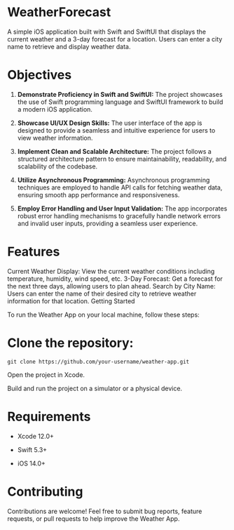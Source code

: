 # WeatherForecast

A simple iOS application built with Swift and SwiftUI that displays the current weather and a 3-day forecast for a location. Users can enter a city name to retrieve and display weather data.

# Objectives

1. **Demonstrate Proficiency in Swift and SwiftUI:** The project showcases the use of Swift programming language and SwiftUI framework to build a modern iOS application.

2. **Showcase UI/UX Design Skills:** The user interface of the app is designed to provide a seamless and intuitive experience for users to view weather information.

3. **Implement Clean and Scalable Architecture:** The project follows a structured architecture pattern to ensure maintainability, readability, and scalability of the codebase.

4. **Utilize Asynchronous Programming:** Asynchronous programming techniques are employed to handle API calls for fetching weather data, ensuring smooth app performance and responsiveness.

5. **Employ Error Handling and User Input Validation:** The app incorporates robust error handling mechanisms to gracefully handle network errors and invalid user inputs, providing a seamless user experience.

# Features

Current Weather Display: View the current weather conditions including temperature, humidity, wind speed, etc.
3-Day Forecast: Get a forecast for the next three days, allowing users to plan ahead.
Search by City Name: Users can enter the name of their desired city to retrieve weather information for that location.
Getting Started

To run the Weather App on your local machine, follow these steps:

# Clone the repository:

```console
git clone https://github.com/your-username/weather-app.git
```

Open the project in Xcode.

Build and run the project on a simulator or a physical device.

# Requirements

- Xcode 12.0+

- Swift 5.3+

- iOS 14.0+

# Contributing

Contributions are welcome! Feel free to submit bug reports, feature requests, or pull requests to help improve the Weather App.

